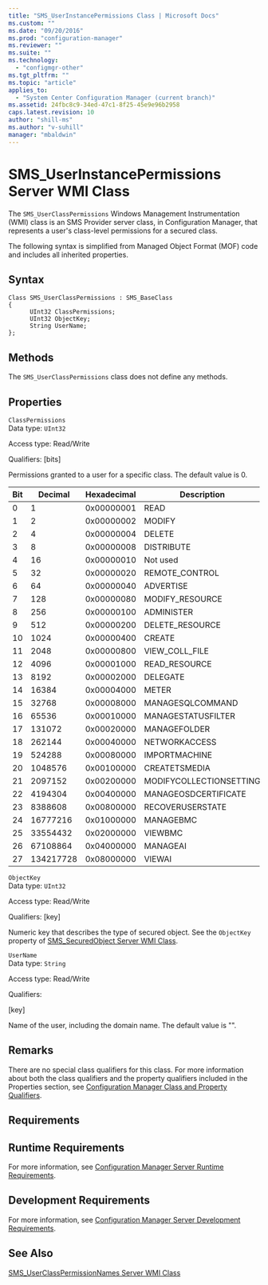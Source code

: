 ```yaml
---
title: "SMS_UserInstancePermissions Class | Microsoft Docs"
ms.custom: ""
ms.date: "09/20/2016"
ms.prod: "configuration-manager"
ms.reviewer: ""
ms.suite: ""
ms.technology:
  - "configmgr-other"
ms.tgt_pltfrm: ""
ms.topic: "article"
applies_to:
  - "System Center Configuration Manager (current branch)"
ms.assetid: 24fbc8c9-34ed-47c1-8f25-45e9e96b2958
caps.latest.revision: 10
author: "shill-ms"
ms.author: "v-suhill"
manager: "mbaldwin"
---
```

# SMS_UserInstancePermissions Server WMI Class
The `SMS_UserClassPermissions` Windows Management Instrumentation (WMI) class is an SMS Provider server class, in Configuration Manager, that represents a user's class-level permissions for a secured class.  

 The following syntax is simplified from Managed Object Format (MOF) code and includes all inherited properties.  

## Syntax  

```  
Class SMS_UserClassPermissions : SMS_BaseClass  
{  
      UInt32 ClassPermissions;  
      UInt32 ObjectKey;  
      String UserName;  
};  
```  

## Methods  
 The `SMS_UserClassPermissions` class does not define any methods.  

## Properties  
 `ClassPermissions`  
 Data type: `UInt32`  

 Access type: Read/Write  

 Qualifiers: [bits]  

 Permissions granted to a user for a specific class. The default value is 0.  

|Bit|Decimal|Hexadecimal|Description|  
|---------|-------------|-----------------|-----------------|  
|0|1|0x00000001|READ|  
|1|2|0x00000002|MODIFY|  
|2|4|0x00000004|DELETE|  
|3|8|0x00000008|DISTRIBUTE|  
|4|16|0x00000010|Not used|  
|5|32|0x00000020|REMOTE_CONTROL|  
|6|64|0x00000040|ADVERTISE|  
|7|128|0x00000080|MODIFY_RESOURCE|  
|8|256|0x00000100|ADMINISTER|  
|9|512|0x00000200|DELETE_RESOURCE|  
|10|1024|0x00000400|CREATE|  
|11|2048|0x00000800|VIEW_COLL_FILE|  
|12|4096|0x00001000|READ_RESOURCE|  
|13|8192|0x00002000|DELEGATE|  
|14|16384|0x00004000|METER|  
|15|32768|0x00008000|MANAGESQLCOMMAND|  
|16|65536|0x00010000|MANAGESTATUSFILTER|  
|17|131072|0x00020000|MANAGEFOLDER|  
|18|262144|0x00040000|NETWORKACCESS|  
|19|524288|0x00080000|IMPORTMACHINE|  
|20|1048576|0x00100000|CREATETSMEDIA|  
|21|2097152|0x00200000|MODIFYCOLLECTIONSETTING|  
|22|4194304|0x00400000|MANAGEOSDCERTIFICATE|  
|23|8388608|0x00800000|RECOVERUSERSTATE|  
|24|16777216|0x01000000|MANAGEBMC|  
|25|33554432|0x02000000|VIEWBMC|  
|26|67108864|0x04000000|MANAGEAI|  
|27|134217728|0x08000000|VIEWAI|  

 `ObjectKey`  
 Data type: `UInt32`  

 Access type: Read/Write  

 Qualifiers: [key]  

 Numeric key that describes the type of secured object. See the `ObjectKey` property of [SMS_SecuredObject Server WMI Class](../../../develop/reference/misc/sms_securedobject-server-wmi-class.md).  

 `UserName`  
 Data type: `String`  

 Access type: Read/Write  

 Qualifiers:  

 [key]  

 Name of the user, including the domain name. The default value is "".  

## Remarks  
 There are no special class qualifiers for this class. For more information about both the class qualifiers and the property qualifiers included in the Properties section, see [Configuration Manager Class and Property Qualifiers](../../../develop/reference/misc/class-and-property-qualifiers.md).  

## Requirements  

## Runtime Requirements  
 For more information, see [Configuration Manager Server Runtime Requirements](../../../develop/core/reqs/server-runtime-requirements.md).  

## Development Requirements  
 For more information, see [Configuration Manager Server Development Requirements](../../../develop/core/reqs/server-development-requirements.md).  

## See Also  
 [SMS_UserClassPermissionNames Server WMI Class](../../../develop/reference/misc/sms_userclasspermissionnames-server-wmi-class.md)
